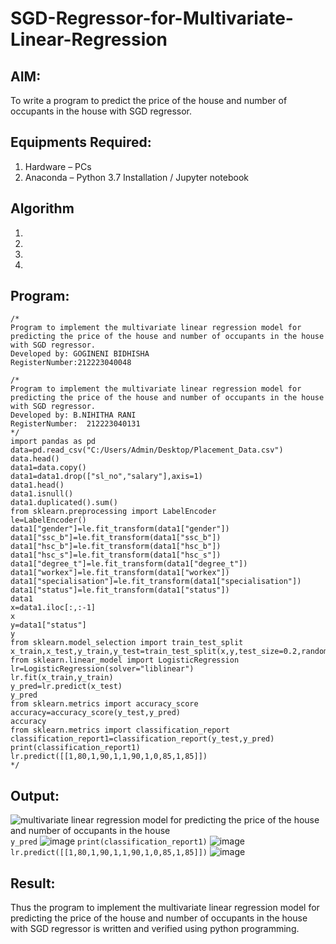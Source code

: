 # SGD-Regressor-for-Multivariate-Linear-Regression

## AIM:
To write a program to predict the price of the house and number of occupants in the house with SGD regressor.

## Equipments Required:
1. Hardware – PCs
2. Anaconda – Python 3.7 Installation / Jupyter notebook

## Algorithm
1. 
2. 
3. 
4. 

## Program:
```
/*
Program to implement the multivariate linear regression model for predicting the price of the house and number of occupants in the house with SGD regressor.
Developed by: GOGINENI BIDHISHA
RegisterNumber:212223040048

/*
Program to implement the multivariate linear regression model for predicting the price of the house and number of occupants in the house with SGD regressor.
Developed by: B.NIHITHA RANI 
RegisterNumber:  212223040131
*/
import pandas as pd
data=pd.read_csv("C:/Users/Admin/Desktop/Placement_Data.csv")
data.head()
data1=data.copy()
data1=data1.drop(["sl_no","salary"],axis=1)
data1.head()
data1.isnull()
data1.duplicated().sum()
from sklearn.preprocessing import LabelEncoder
le=LabelEncoder()
data1["gender"]=le.fit_transform(data1["gender"])
data1["ssc_b"]=le.fit_transform(data1["ssc_b"])   
data1["hsc_b"]=le.fit_transform(data1["hsc_b"])
data1["hsc_s"]=le.fit_transform(data1["hsc_s"])
data1["degree_t"]=le.fit_transform(data1["degree_t"])
data1["workex"]=le.fit_transform(data1["workex"])
data1["specialisation"]=le.fit_transform(data1["specialisation"])
data1["status"]=le.fit_transform(data1["status"])
data1
x=data1.iloc[:,:-1]
x
y=data1["status"]
y
from sklearn.model_selection import train_test_split
x_train,x_test,y_train,y_test=train_test_split(x,y,test_size=0.2,random_state=0)
from sklearn.linear_model import LogisticRegression
lr=LogisticRegression(solver="liblinear")
lr.fit(x_train,y_train)
y_pred=lr.predict(x_test)
y_pred
from sklearn.metrics import accuracy_score
accuracy=accuracy_score(y_test,y_pred)
accuracy
from sklearn.metrics import classification_report
classification_report1=classification_report(y_test,y_pred)
print(classification_report1)
lr.predict([[1,80,1,90,1,1,90,1,0,85,1,85]])
*/
```

## Output:
![multivariate linear regression model for predicting the price of the house and number of occupants in the house](sam.png)
```y_pred```
![image](https://github.com/user-attachments/assets/802da7af-9530-4e58-8299-9c0386b48b51)
```print(classification_report1)```
![image](https://github.com/user-attachments/assets/39b220cb-d6cb-4ac1-919b-17d95636abec)
```lr.predict([[1,80,1,90,1,1,90,1,0,85,1,85]])```
![image](https://github.com/user-attachments/assets/8c735e1f-abcb-4513-b305-6c0ace966316)



## Result:
Thus the program to implement the multivariate linear regression model for predicting the price of the house and number of occupants in the house with SGD regressor is written and verified using python programming.
